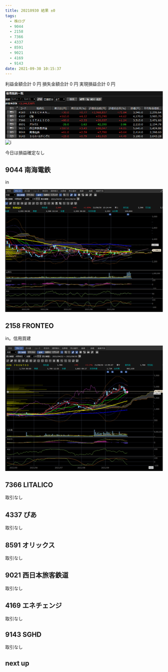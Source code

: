 ```yaml
---
title: 20210930 結果 ±0
tags:
  - 株ログ
  - 9044
  - 2158
  - 7366
  - 4337
  - 8591
  - 9021
  - 4169
  - 9143
date: 2021-09-30 10:15:37
---
```


利益金額合計 0 円
損失金額合計 0 円
実現損益合計 0 円

![i](/kab/img/20210930000.png)
![i](/kab/img/20210930004.png)

今日は損益確定なし

## 9044 南海電鉄

in

![i](/kab/img/20210930001.png)

## 2158 FRONTEO

in。信用買建

![i](/kab/img/20210930002.png)

## 7366 LITALICO

取引なし

## 4337 ぴあ

取引なし

## 8591 オリックス

取引なし

## 9021 西日本旅客鉄道

取引なし

## 4169 エネチェンジ

取引なし

## 9143 SGHD

取引なし

## next up


